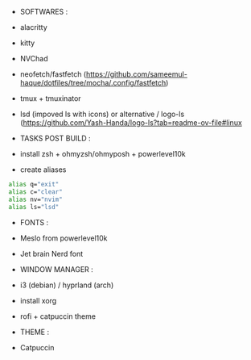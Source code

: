 - SOFTWARES : 
- alacritty 
- kitty 
- NVChad
- neofetch/fastfetch (https://github.com/sameemul-haque/dotfiles/tree/mocha/.config/fastfetch)
- tmux + tmuxinator
- lsd (impoved ls with icons) or alternative / logo-ls (https://github.com/Yash-Handa/logo-ls?tab=readme-ov-file#linux


- TASKS POST BUILD : 
- install zsh + ohmyzsh/ohmyposh + powerlevel10k
- create aliases
```bash
alias q="exit"
alias c="clear"
alias nv="nvim"
alias ls="lsd" 
```

- FONTS : 
- Meslo from powerlevel10k 
- Jet brain Nerd font 


- WINDOW MANAGER :
- i3 (debian) / hyprland (arch) 
- install xorg
- rofi + catpuccin theme 


- THEME : 
- Catpuccin



